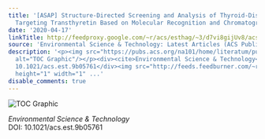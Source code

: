 ```yaml
---
title: '[ASAP] Structure-Directed Screening and Analysis of Thyroid-Disrupting Chemicals
  Targeting Transthyretin Based on Molecular Recognition and Chromatographic Separation'
date: '2020-04-17'
linkTitle: http://feedproxy.google.com/~r/acs/esthag/~3/d7vi8gijUv8/acs.est.9b05761
source: 'Environmental Science & Technology: Latest Articles (ACS Publications)'
description: '<p><img src="https://pubs.acs.org/na101/home/literatum/publisher/achs/journals/content/esthag/0/esthag.ahead-of-print/acs.est.9b05761/20200417/images/medium/es9b05761_0006.gif"
  alt="TOC Graphic"/></p><div><cite>Environmental Science & Technology</cite></div><div>DOI:
  10.1021/acs.est.9b05761</div><img src="http://feeds.feedburner.com/~r/acs/esthag/~4/d7vi8gijUv8"
  height="1" width="1" ...'
disable_comments: true
---
```

<p><img src="https://pubs.acs.org/na101/home/literatum/publisher/achs/journals/content/esthag/0/esthag.ahead-of-print/acs.est.9b05761/20200417/images/medium/es9b05761_0006.gif" alt="TOC Graphic"/></p><div><cite>Environmental Science & Technology</cite></div><div>DOI: 10.1021/acs.est.9b05761</div><img src="http://feeds.feedburner.com/~r/acs/esthag/~4/d7vi8gijUv8" height="1" width="1" ...